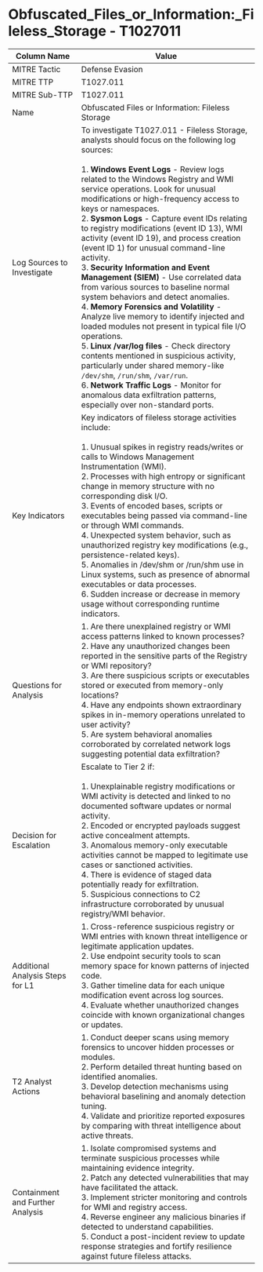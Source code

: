 # Obfuscated_Files_or_Information:_Fileless_Storage - T1027011

| Column Name | Value |
|-------------|-------|
| MITRE Tactic | Defense Evasion |
| MITRE TTP | T1027.011 |
| MITRE Sub-TTP | T1027.011 |
| Name | Obfuscated Files or Information: Fileless Storage |
| Log Sources to Investigate | To investigate T1027.011 - Fileless Storage, analysts should focus on the following log sources: <br><br>1. **Windows Event Logs** - Review logs related to the Windows Registry and WMI service operations. Look for unusual modifications or high-frequency access to keys or namespaces. <br>2. **Sysmon Logs** - Capture event IDs relating to registry modifications (event ID 13), WMI activity (event ID 19), and process creation (event ID 1) for unusual command-line activity. <br>3. **Security Information and Event Management (SIEM)** - Use correlated data from various sources to baseline normal system behaviors and detect anomalies. <br>4. **Memory Forensics and Volatility** - Analyze live memory to identify injected and loaded modules not present in typical file I/O operations. <br>5. **Linux /var/log files** - Check directory contents mentioned in suspicious activity, particularly under shared memory-like `/dev/shm`, `/run/shm`, `/var/run`. <br>6. **Network Traffic Logs** - Monitor for anomalous data exfiltration patterns, especially over non-standard ports. |
| Key Indicators | Key indicators of fileless storage activities include: <br><br>1. Unusual spikes in registry reads/writes or calls to Windows Management Instrumentation (WMI). <br>2. Processes with high entropy or significant change in memory structure with no corresponding disk I/O. <br>3. Events of encoded bases, scripts or executables being passed via command-line or through WMI commands. <br>4. Unexpected system behavior, such as unauthorized registry key modifications (e.g., persistence-related keys). <br>5. Anomalies in /dev/shm or /run/shm use in Linux systems, such as presence of abnormal executables or data processes. <br>6. Sudden increase or decrease in memory usage without corresponding runtime indicators. |
| Questions for Analysis | 1. Are there unexplained registry or WMI access patterns linked to known processes? <br>2. Have any unauthorized changes been reported in the sensitive parts of the Registry or WMI repository? <br>3. Are there suspicious scripts or executables stored or executed from memory-only locations? <br>4. Have any endpoints shown extraordinary spikes in in-memory operations unrelated to user activity? <br>5. Are system behavioral anomalies corroborated by correlated network logs suggesting potential data exfiltration? |
| Decision for Escalation | Escalate to Tier 2 if: <br><br>1. Unexplainable registry modifications or WMI activity is detected and linked to no documented software updates or normal activity. <br>2. Encoded or encrypted payloads suggest active concealment attempts. <br>3. Anomalous memory-only executable activities cannot be mapped to legitimate use cases or sanctioned activities. <br>4. There is evidence of staged data potentially ready for exfiltration. <br>5. Suspicious connections to C2 infrastructure corroborated by unusual registry/WMI behavior. |
| Additional Analysis Steps for L1 | 1. Cross-reference suspicious registry or WMI entries with known threat intelligence or legitimate application updates. <br>2. Use endpoint security tools to scan memory space for known patterns of injected code. <br>3. Gather timeline data for each unique modification event across log sources. <br>4. Evaluate whether unauthorized changes coincide with known organizational changes or updates. |
| T2 Analyst Actions | 1. Conduct deeper scans using memory forensics to uncover hidden processes or modules. <br>2. Perform detailed threat hunting based on identified anomalies. <br>3. Develop detection mechanisms using behavioral baselining and anomaly detection tuning. <br>4. Validate and prioritize reported exposures by comparing with threat intelligence about active threats. |
| Containment and Further Analysis | 1. Isolate compromised systems and terminate suspicious processes while maintaining evidence integrity. <br>2. Patch any detected vulnerabilities that may have facilitated the attack. <br>3. Implement stricter monitoring and controls for WMI and registry access. <br>4. Reverse engineer any malicious binaries if detected to understand capabilities. <br>5. Conduct a post-incident review to update response strategies and fortify resilience against future fileless attacks. |
